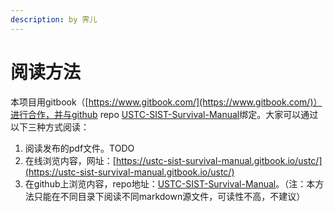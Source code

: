 ```yaml
---
description: by 霁儿
---
```


# 阅读方法

本项目用gitbook（[https://www.gitbook.com/](https://www.gitbook.com/)）进行合作，并与github repo [USTC-SIST-Survival-Manual](https://github.com/shirley-wu/USTC-SIST-Survival-Manual)绑定。大家可以通过以下三种方式阅读：

1. 阅读发布的pdf文件。TODO
2. 在线浏览内容，网址：[https://ustc-sist-survival-manual.gitbook.io/ustc/](https://ustc-sist-survival-manual.gitbook.io/ustc/)
3. 在github上浏览内容，repo地址：[USTC-SIST-Survival-Manual](https://github.com/shirley-wu/USTC-SIST-Survival-Manual)。（注：本方法只能在不同目录下阅读不同markdown源文件，可读性不高，不建议）



